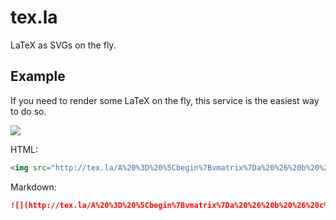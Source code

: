 # tex.la
LaTeX as SVGs on the fly.


## Example

If you need to render some LaTeX on the fly, this service is the easiest way to do so.

![](http://tex.la/A%20%3D%20%5Cbegin%7Bvmatrix%7Da%20%26%20b%20%26%20c%20%26%20d%5C%5Ce%20%26%20f%20%26%20g%20%26%20h%5C%5Ci%20%26%20j%20%26%20k%20%26%20l%5C%5Cm%20%26%20n%20%26%20o%20%26%20p%5Cend%7Bvmatrix%7D)

HTML:

```html
<img src="http://tex.la/A%20%3D%20%5Cbegin%7Bvmatrix%7Da%20%26%20b%20%26%20c%20%26%20d%5C%5Ce%20%26%20f%20%26%20g%20%26%20h%5C%5Ci%20%26%20j%20%26%20k%20%26%20l%5C%5Cm%20%26%20n%20%26%20o%20%26%20p%5Cend%7Bvmatrix%7D">
```

Markdown:

```markdown
![](http://tex.la/A%20%3D%20%5Cbegin%7Bvmatrix%7Da%20%26%20b%20%26%20c%20%26%20d%5C%5Ce%20%26%20f%20%26%20g%20%26%20h%5C%5Ci%20%26%20j%20%26%20k%20%26%20l%5C%5Cm%20%26%20n%20%26%20o%20%26%20p%5Cend%7Bvmatrix%7D)
```
